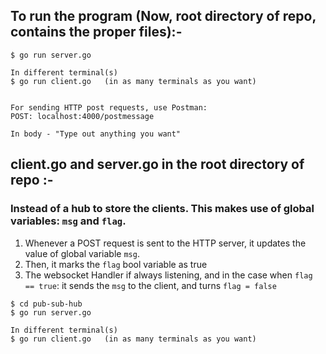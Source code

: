 ## To run the program (Now, root directory of repo, contains the proper files):-
```
$ go run server.go

In different terminal(s)
$ go run client.go   (in as many terminals as you want)


For sending HTTP post requests, use Postman:
POST: localhost:4000/postmessage

In body - "Type out anything you want"
```


## client.go and server.go in the root directory of repo :-
### Instead of a hub to store the clients. This makes use of global variables: `msg` and `flag`.
1. Whenever a POST request is sent to the HTTP server, it updates the value of global variable `msg`.
2. Then, it marks the `flag` bool variable as true
3. The websocket Handler if always listening, and in the case when `flag == true`: it sends the `msg` to the client, and turns `flag = false`  

```
$ cd pub-sub-hub
$ go run server.go

In different terminal(s)
$ go run client.go   (in as many terminals as you want)
```
